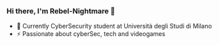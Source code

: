 ### Hi there, I'm Rebel-Nightmare 👋

- 🌱 Currently CyberSecurity student at Università degli Studi di Milano
- ⚡ Passionate about cyberSec, tech and videogames

<!--
**Rebel-Nightmare/Rebel-Nightmare** is a ✨ _special_ ✨ repository because its `README.md` (this file) appears on your GitHub profile.

Here are some ideas to get you started:

- 🔭 I’m currently working on ...
- 🌱 I’m currently learning ...
- 👯 I’m looking to collaborate on ...
- 🤔 I’m looking for help with ...
- 💬 Ask me about ...
- 📫 How to reach me: ...
- 😄 Pronouns: ...
- ⚡ Fun fact: ...
-->
